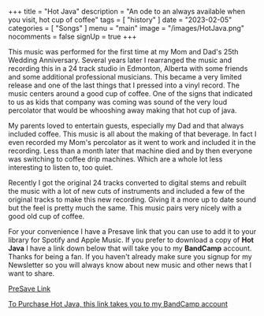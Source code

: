 +++
title = "Hot Java"
description = "An ode to an always available when you visit, hot cup of coffee"
tags = [
    "history"
]
date = "2023-02-05"
categories = [
    "Songs"
]
menu = "main"
image = "/images/HotJava.png"
nocomments = false
signUp = true
+++

This music was performed for the first time at my Mom and Dad's 25th Wedding Anniversary.  Several years later I rearranged the music and recording this in a 24 track studio in Edmonton, Alberta with some friends and some additional professional musicians.  This became a very limited release and one of the last things that I pressed into a vinyl record.  The music centers around a good cup of coffee. One of the signs that indicated to us as kids that company was coming was sound of the very loud percolator that would be whooshing away making that hot cup of java.

My parents loved to entertain guests, especially my Dad and that always included coffee.  This music is all about the making of that beverage.  In fact I even recorded my Mom's percolator as it went to work and included it in the recording.  Less than a month later that machine died and by then everyone was switching to coffee drip machines.  Which are a whole lot less interesting to listen to, too quiet.

Recently I got the original 24 tracks converted to digital stems and rebuilt the music with a lot of new cuts of instruments and included a few of the original tracks to make this new recording.  Giving it a more up to date sound but the feel is pretty much the same.  This music pairs very nicely with a good old cup of coffee.

For your convenience I have a Presave link that you can use to add it to your library for Spotify and Apple Music.  If you prefer to download a copy of **Hot Java** I have a link down below that will take you to my **BandCamp** account.  Thanks for being a fan.  If you haven't already make sure you signup for my Newsletter so you will always know about new music and other news that I want to share.

[PreSave Link](https://gate.fm/HuGNfTr)

[To Purchase Hot Java, this link takes you to my BandCamp account](https://thedonaldschulzproject.bandcamp.com)
